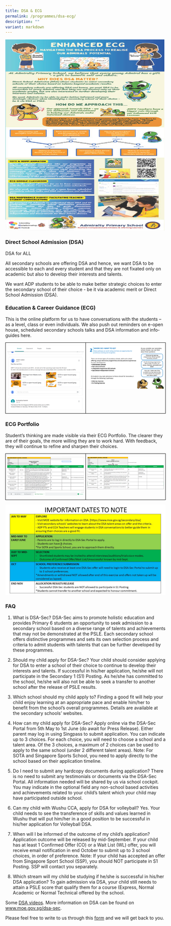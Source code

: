 ```yaml
---
title: DSA & ECG
permalink: /programmes/dsa-ecg/
description: ""
variant: markdown
---
```


<img height="600" width="500" alt="ecg" src="/images/Departments/1720766216201_3df9e987_ca56_4762_9cdf_8a9b95d1397f_1.jpg">

### Direct School Admission (DSA)

DSA for ALL

All secondary schools are offering DSA and hence, we want DSA to be accessible to each and every student and that they are not fixated only on academic but also to develop their interests and talents.

We want ADP students to be able to make better strategic choices to enter the secondary school of their choice - be it via academic merit or Direct School Admission (DSA).

### Education &amp; Career Guidance (ECG)

This is the online platform for us to have conversations with the students – as a level, class or even individuals. We also push out reminders on e-open house, scheduled secondary schools talks and DSA information and info-guides here.

<style type="text/css">
.tg  {border-collapse:collapse;border-spacing:0;}
.tg td{border-color:black;border-style:solid;border-width:1px;font-family:Arial, sans-serif;font-size:14px;
  overflow:hidden;padding:10px 5px;word-break:normal;}
.tg th{border-color:black;border-style:solid;border-width:1px;font-family:Arial, sans-serif;font-size:14px;
  font-weight:normal;overflow:hidden;padding:10px 5px;word-break:normal;}
.tg .tg-0lax{text-align:left;vertical-align:top}
</style>
<table class="tg">
<thead>
  <tr>
    <td class="tg-0lax"><img src="/images/ECG%20GC1.png"> </td>
    <td class="tg-0lax"><img src="/images/DSA.png"></td>
  </tr>
</thead>
</table>

### ECG Portfolio

Student’s thinking are made visible via their ECG Portfolio. The clearer they are of their goals, the more willing they are to work hard. With feedback, they will continue to refine and sharpen their choices.

<style type="text/css">
.tg  {border-collapse:collapse;border-spacing:0;}
.tg td{border-color:black;border-style:solid;border-width:1px;font-family:Arial, sans-serif;font-size:14px;
  overflow:hidden;padding:10px 5px;word-break:normal;}
.tg th{border-color:black;border-style:solid;border-width:1px;font-family:Arial, sans-serif;font-size:14px;
  font-weight:normal;overflow:hidden;padding:10px 5px;word-break:normal;}
.tg .tg-0lax{text-align:left;vertical-align:top}
</style>
<table class="tg">
<thead>
  <tr>
    <td class="tg-0lax"><img src="/images/adhinav%20portfolio.png"> </td>
    <td class="tg-0lax"><img src="/images/jassia%20portfolio.png"></td>
  </tr>
</thead>
</table>

![](/images/DSA%20Website.jpg)

### FAQ

1. What is DSA-Sec?
   DSA-Sec aims to promote holistic education and provides Primary 6 students an opportunity to seek admission to a secondary school based on a diverse range of talents and achievements that may not be demonstrated at the PSLE. Each secondary school offers distinctive programmes and sets its own selection process and criteria to admit students with talents that can be further developed by these programmes.

2. Should my child apply for DSA-Sec?
   Your child should consider applying for DSA to enter a school of their choice to continue to develop their interests and talents. If successful in his/her application, he/she will not participate in the Secondary 1 (S1) Posting. As he/she has committed to the school, he/she will also not be able to seek a transfer to another school after the release of PSLE results.

3. Which school should my child apply to?
   Finding a good fit will help your child enjoy learning at an appropriate pace and enable him/her to benefit from the school’s overall programmes. Details are available at the secondary schools’ websites.

4. How can my child apply for DSA-Sec?
   Apply online via the DSA-Sec Portal from 5th May to 1st June (do await for Press Release). Either parent may log in using Singpass to submit application. You can indicate up to 3 choices. For each choice, you will need to choose a school and a talent area. Of the 3 choices, a maximum of 2 choices can be used to apply to the same school (under 2 different talent areas).
   Note: For SOTA and Singapore Sports School, you need to apply directly to the school based on their application timeline.

5. Do I need to submit any hardcopy documents during application?
   There is no need to submit any testimonials or documents via the DSA-Sec Portal. All information needed will be shared by us via school cockpit. You may indicate in the optional field any non-school based activities and achievements related to your child’s talent which your child may have participated outside school.

6. Can my child with Wushu CCA, apply for DSA for volleyball?
   Yes. Your child needs to see the transference of skills and values learned in Wushu that will put him/her in a good position to be successful in his/her application for Volleyball DSA.

7. When will I be informed of the outcome of my child’s application?
   Application outcome will be released by mid-September. If your child has at least 1 Confirmed Offer (CO) or a Wait List (WL) offer, you will receive email notification in end October to submit up to 3 school choices, in order of preference.
   Note: If your child has accepted an offer from Singapore Sport School (SSP), you should NOT participate in S1 Posting. SSP will contact you separately.

8. Which stream will my child be studying if he/she is successful in his/her DSA application?
   To gain admission via DSA, your child still needs to attain a PSLE score that qualify them for a course (Express, Normal Academic or Normal Technical offered by the school.

Some [DSA videos](https://www.youtube.com/playlist?list=PLBArqKUr8vLVuSQc9LLTgRmo9zMx2krcC). More information on DSA can be found on www.moe.gov.sg/dsa-sec.

Please feel free to write to us through&nbsp;this [form]( https://form.gov.sg/62c3aebfd8137600126a1e6e) and we will get back to you.